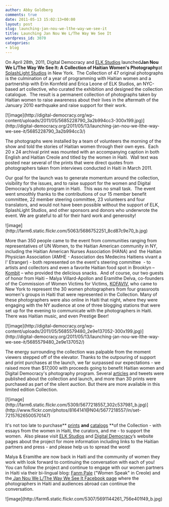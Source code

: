 ```yaml
---
author: Abby Goldberg
comments: true
date: 2011-05-13 15:02:13+00:00
layout: post
slug: launching-jan-nou-we-lthe-way-we-see-it
title: Launching Jan Nou We L/The Way We See It
wordpress_id: 3070
categories:
- blog
---
```


On April 28th, 2011, Digital Democracy and [ELK Studios](http://www.elkstudios.com) launched**Jan Nou We L/The Way We See It: A Collection of Haitian Women's Photography**at [SplashLight Studios](http://splashlight.com/studios/soho-studios/) in New York.  The Collection of 47 original photographs is the culmination of a year of programming with Haitian women and a partnership with Erin Kornfeld and Erica Leone of ELK Studios, an NYC-based art collective, who curated the exhibition and designed the collection catalogue.  The result is a permanent collection of photographs taken by Haitian women to raise awareness about their lives in the aftermath of the January 2010 earthquake and raise support for their work.

<caption id="attachment_3078" align="alignleft" width="300" caption="Malya & Eramithe talk about their portrait">[![image](http://digital-democracy.org/wp-content/uploads/2011/05/5685228790_3a2b994cc3-300x199.jpg)](http://digital-democracy.org/2011/05/13/launching-jan-nou-we-lthe-way-we-see-it/5685228790_3a2b994cc3/)</caption>

The photographs were installed by a team of volunteers the morning of the show and told the stories of Haitian women through their own eyes.  Each 20 x 24 archival print was mounted with an accompanying caption in both English and Haitian Creole and titled by the women in Haiti.  Wall text was posted near several of the prints that were direct quotes from photographers taken from interviews conducted in Haiti in March 2011.

Our goal for the launch was to generate momentum around the collection, visibility for the issues, and to raise support for the women and Digital Democracy’s photo program in Haiti.  This was no small task.  The event went smoothly thanks to the contributions of our 15 member benefit committee, 22 member steering committee, 23 volunteers and four translators, and would not have been possible without the support of ELK, SplashLight Studios, and other sponsors and donors who underwrote the event. We are grateful to all for their hard work and generosity!

<caption id="" align="alignright" width="258" caption="Steering Committee members Stanley and Marjory">![image](http://farm6.static.flickr.com/5063/5686752251_8cd87c9e70_b.jpg)</caption>

More than 350 people came to the event from communities ranging from representatives of UN Women, to the Haitian American community in NY, including the Haitian American Nurses Association (HANA) and  the Haitian Physician Association (AMHE - Association des Medecins Haitiens vivant a l' Etranger) - both represented on the event's steering committee  - to artists and collectors and even a favorite Haitian food spot in Brooklyn – [Kombit](http://www.kombitrestaurant.com/) – who provided the delicious snacks.  And of course, our two guests of honor from Haiti – Malya Villard-Apollon and Eramithe Delva, co-founders of the Commission of Women Victims for Victims, [KOFAVIV](http://kofaviv.org/), who came to New York to represent the 30 women photographers from four grassroots women's groups in Haiti that were represented in the Collection. Many of these photographers were also online in Haiti that night, where they were engaging with the NY audience at one of three blogging stations that were set up for the evening to communicate with the photographers in Haiti.  There was Haitian music, and even Prestige Beer!

<caption id="attachment_3077" align="aligncenter" width="300" caption="Prestige Beer!">[![image](http://digital-democracy.org/wp-content/uploads/2011/05/5685579480_2e9e137052-300x199.jpg)](http://digital-democracy.org/2011/05/13/launching-jan-nou-we-lthe-way-we-see-it/5685579480_2e9e137052/)</caption>

The energy surrounding the collection was palpable from the moment viewers stepped off of the elevator. Thanks to the outpouring of support and print purchases at the launch, we far surpassed our expectations - we raised more than $17,000 with proceeds going to benefit Haitian women and Digital Democracy's photography program. Several [articles](//www.coolhunting.com/culture/the-way-we-see-it.php) and tweets were published about the collection and launch, and more than 30 prints were purchased as part of the silent auction. But there are more available in this limited edition Collection.

<caption id="" align="alignleft" width="301" caption="Posting comments for the photographers in Haiti">[![image](http://farm6.static.flickr.com/5309/5677218557_302c537981_b.jpg)](http://www.flickr.com/photos/8164141@N04/5677218557/in/set-72157626500570147)</caption>

It's not too late to purchase** [prints](http://elkhaitibenefit.photoshelter.com/) **and** [catalogs](http://www.magcloud.com/browse/Issue/187798) **of the Collection - with essays from the women in Haiti, the curators, and me - to support the women.  Also please visit [ELK Studios](http://www.elkstudios.com/haitiwomen) and [Digital Democracy](http://www.digital-democracy.org/haiti/photos)’s website pages about the project for more information including links to the Haitian partners and press - and please help us to spread the word!

Malya & Eramithe are now back in Haiti and the community of women they work with look forward to continuing the conversation with each of you!  You can follow the project and continue to engage with our women partners in Haiti via their bi-lingual blog: [Fanm Pale](http://fanmpale.blogspot.com/) ("Women Speak" in Creole) and the[ Jan Nou We L/The Way We See It Facebook page](http://www.facebook.com/thewayweseeit) where the photographers in Haiti and audiences abroad can continue the conversation.





<caption id="" align="aligncenter" width="640" caption="Thank you from Dd, the photographers and ELK to all who made this possible!">![image](http://farm6.static.flickr.com/5307/5691144261_756e401f49_b.jpg)</caption>
